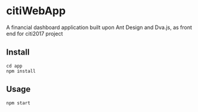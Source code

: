 citiWebApp
==========
A financial dashboard application built upon Ant Design and Dva.js, as front end for citi2017 project

Install
-------
```
cd app
npm install
```
Usage
-----
```
npm start
```
